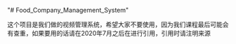"# Food_Company_Management_System" 

这个项目是我们做的视频管理系统，希望大家不要使用，因为我们课程最后可能会有查重，如果要用的话请在2020年7月之后在进行引用，引用时请注明来源
